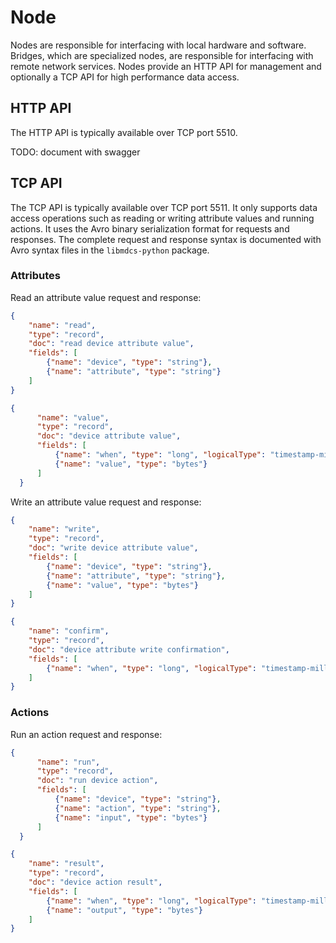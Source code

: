 # Node

Nodes are responsible for interfacing with local hardware and software. Bridges, which are specialized nodes, are
responsible for interfacing with remote network services. Nodes provide an HTTP API for management and optionally a
TCP API for high performance data access.

## HTTP API

The HTTP API is typically available over TCP port 5510.

TODO: document with swagger

## TCP API

The TCP API is typically available over TCP port 5511. It only supports data access operations such as reading or
writing attribute values and running actions. It uses the Avro binary serialization format for requests and responses.
The complete request and response syntax is documented with Avro syntax files in the `libmdcs-python` package.

### Attributes

Read an attribute value request and response:

```json
{
    "name": "read",
    "type": "record",
    "doc": "read device attribute value",
    "fields": [
        {"name": "device", "type": "string"},
        {"name": "attribute", "type": "string"}
    ]
}
```

```json
{
      "name": "value",
      "type": "record",
      "doc": "device attribute value",
      "fields": [
          {"name": "when", "type": "long", "logicalType": "timestamp-millis"},
          {"name": "value", "type": "bytes"}
      ]
  }
```

Write an attribute value request and response:

```json
{
    "name": "write",
    "type": "record",
    "doc": "write device attribute value",
    "fields": [
        {"name": "device", "type": "string"},
        {"name": "attribute", "type": "string"},
        {"name": "value", "type": "bytes"}
    ]
}
```

```json
{
    "name": "confirm",
    "type": "record",
    "doc": "device attribute write confirmation",
    "fields": [
        {"name": "when", "type": "long", "logicalType": "timestamp-millis"}
    ]
}
```

### Actions

Run an action request and response:

```json
{
      "name": "run",
      "type": "record",
      "doc": "run device action",
      "fields": [
          {"name": "device", "type": "string"},
          {"name": "action", "type": "string"},
          {"name": "input", "type": "bytes"}
      ]
  }
```

```json
{
    "name": "result",
    "type": "record",
    "doc": "device action result",
    "fields": [
        {"name": "when", "type": "long", "logicalType": "timestamp-millis"},
        {"name": "output", "type": "bytes"}
    ]
}
```
